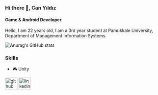 ### Hi there 👋, Can Yıldız
#### Game & Android Developer

Hello, I am 22 years old, I am a 3rd year student at Pamukkale University, Department of Management Information Systems.

![Anurag's GitHub stats](https://github-readme-stats.vercel.app/api?username=Cann2000&hide=contribs,prs&show_icons=true&theme=radical)

### Skills 
* 🎮 Unity 


[<img src='https://cdn.jsdelivr.net/npm/simple-icons@3.0.1/icons/github.svg' alt='github' height='40'>](https://github.com/Cann2000)  [<img src='https://cdn.jsdelivr.net/npm/simple-icons@3.0.1/icons/linkedin.svg' alt='linkedin' height='40'>](https://www.linkedin.com/in/can-y%C4%B1ld%C4%B1z-6836a21b4/)  


